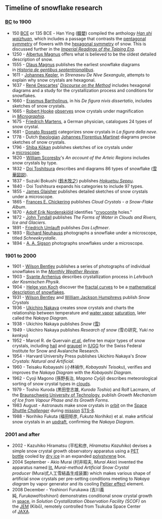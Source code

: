 <h2>Timeline of snowflake research </h2>

<h3><span id="BC_to_1900" class="mw-headline"><a class="mw-redirect" title="Before Christ" href="https://en.wikipedia.org/wiki/Before_Christ">BC</a>&nbsp;to 1900</span></h3>
<ul>
<li>150&nbsp;<a title="Common Era" href="https://en.wikipedia.org/wiki/Common_Era">BCE</a><sup id="cite_ref-yukiken_1-0" class="reference"></sup>&nbsp;or 135&nbsp;BCE<sup id="cite_ref-Darmouth_2-0" class="reference"></sup>&nbsp;- Han Ying (<a class="extiw" title="zh:韓嬰" href="https://zh.wikipedia.org/wiki/%E9%9F%93%E5%AC%B0">韓嬰</a>) compiled the anthology&nbsp;<em><a title="Han shi waizhuan" href="https://en.wikipedia.org/wiki/Han_shi_waizhuan">Han shi waizhuan</a></em>, which includes a passage that contrasts the&nbsp;<a class="mw-redirect" title="Pentagonal symmetry" href="https://en.wikipedia.org/wiki/Pentagonal_symmetry">pentagonal symmetry</a>&nbsp;of flowers with the&nbsp;<a class="mw-redirect" title="Hexagonal symmetry" href="https://en.wikipedia.org/wiki/Hexagonal_symmetry">hexagonal symmetry</a>&nbsp;of snow.<sup id="cite_ref-3" class="reference"></sup>&nbsp;This is discussed further in the&nbsp;<em><a class="mw-redirect" title="Imperial Readings of the Taiping Era" href="https://en.wikipedia.org/wiki/Imperial_Readings_of_the_Taiping_Era">Imperial Readings of the Taiping Era</a></em>.</li>
<li>1250 -&nbsp;<a title="Albertus Magnus" href="https://en.wikipedia.org/wiki/Albertus_Magnus">Albertus Magnus</a>&nbsp;offers what is believed to be the oldest detailed description of snow.</li>
<li>1555 -&nbsp;<a title="Olaus Magnus" href="https://en.wikipedia.org/wiki/Olaus_Magnus">Olaus Magnus</a>&nbsp;publishes the earliest snowflake diagrams in&nbsp;<em><a class="mw-redirect" title="Historia de gentibus septentrionalibus" href="https://en.wikipedia.org/wiki/Historia_de_gentibus_septentrionalibus">Historia de gentibus septentrionalibus</a></em>.</li>
<li>1611 -&nbsp;<a title="Johannes Kepler" href="https://en.wikipedia.org/wiki/Johannes_Kepler">Johannes Kepler</a>, in&nbsp;<em>Strenaseu De Nive Sexangula</em>, attempts to explain why snow crystals are hexagonal.<sup id="cite_ref-4" class="reference"></sup></li>
<li>1637 -&nbsp;<a title="Ren&eacute; Descartes" href="https://en.wikipedia.org/wiki/Ren%C3%A9_Descartes">Ren&eacute; Descartes</a>'&nbsp;<em><a title="Discourse on the Method" href="https://en.wikipedia.org/wiki/Discourse_on_the_Method">Discourse on the Method</a></em>&nbsp;includes hexagonal diagrams and a study for the crystallization process and conditions for snowflakes.</li>
<li>1660 -&nbsp;<a title="Rasmus Bartholin" href="https://en.wikipedia.org/wiki/Rasmus_Bartholin">Erasmus Bartholinus</a>, in his&nbsp;<em>De figura nivis dissertatio</em>, includes sketches of snow crystals.<sup id="cite_ref-5" class="reference"></sup></li>
<li>1665 -&nbsp;<a title="Robert Hooke" href="https://en.wikipedia.org/wiki/Robert_Hooke">Robert Hooke</a>&nbsp;<a title="Observation" href="https://en.wikipedia.org/wiki/Observation">observes</a>&nbsp;snow crystals under magnification in&nbsp;<em><a title="Micrographia" href="https://en.wikipedia.org/wiki/Micrographia">Micrographia</a></em>.</li>
<li>1675 -&nbsp;<a title="Friedrich Martens" href="https://en.wikipedia.org/wiki/Friedrich_Martens">Friedrich Martens</a>, a German physician, catalogues 24 types of snow crystal.<sup id="cite_ref-6" class="reference"></sup><sup id="cite_ref-7" class="reference"></sup></li>
<li>1681 -&nbsp;<a class="new" title="Donato Rossetti (page does not exist)" href="https://en.wikipedia.org/w/index.php?title=Donato_Rossetti&amp;action=edit&amp;redlink=1">Donato Rossetti</a>&nbsp;categorizes snow crystals in&nbsp;<em>La figura della neve</em>.</li>
<li>1778 - Dutch&nbsp;<a class="mw-redirect" title="Theologian" href="https://en.wikipedia.org/wiki/Theologian">theologian</a>&nbsp;<a class="new" title="Johannes Florentius Martinet (page does not exist)" href="https://en.wikipedia.org/w/index.php?title=Johannes_Florentius_Martinet&amp;action=edit&amp;redlink=1">Johannes Florentius Martinet</a>&nbsp;diagrams precise sketches of snow crystals.<sup id="cite_ref-8" class="reference"></sup><sup id="cite_ref-9" class="reference"></sup><sup id="cite_ref-10" class="reference"></sup></li>
<li>1796 -&nbsp;<a title="Shiba Kōkan" href="https://en.wikipedia.org/wiki/Shiba_K%C5%8Dkan">Shiba Kōkan</a>&nbsp;publishes sketches of ice crystals under a&nbsp;<a title="Microscope" href="https://en.wikipedia.org/wiki/Microscope">microscope</a>.</li>
<li>1820 -&nbsp;<a title="William Scoresby" href="https://en.wikipedia.org/wiki/William_Scoresby">William Scoresby</a>'s&nbsp;<em>An account of the Arteic Regions</em>&nbsp;includes snow crystals by type.</li>
<li>1832 -&nbsp;<a title="Doi Toshitsura" href="https://en.wikipedia.org/wiki/Doi_Toshitsura">Doi Toshitsura</a>&nbsp;describes and diagrams 86 types of snowflake (<a class="extiw" title="ja:雪華図説" href="https://ja.wikipedia.org/wiki/%E9%9B%AA%E8%8F%AF%E5%9B%B3%E8%AA%AC">雪華図説</a>).</li>
<li>1837 - Suzuki Bokushi&nbsp;(<span lang="ja" title="Japanese language text"><a class="extiw" title="ja:鈴木牧之" href="https://ja.wikipedia.org/wiki/%E9%88%B4%E6%9C%A8%E7%89%A7%E4%B9%8B">鈴木牧之</a></span>)&nbsp;publishes&nbsp;<em><a title="Hokuetsu Seppu" href="https://en.wikipedia.org/wiki/Hokuetsu_Seppu">Hokuetsu Seppu</a></em>.</li>
<li>1840 - Doi Toshitsura expands his categories to include 97 types.</li>
<li>1855 -&nbsp;<a title="James Glaisher" href="https://en.wikipedia.org/wiki/James_Glaisher">James Glaisher</a>&nbsp;publishes detailed sketches of snow crystals under a microscope.</li>
<li>1865 -&nbsp;<a class="new" title="Frances E. Chickering (page does not exist)" href="https://en.wikipedia.org/w/index.php?title=Frances_E._Chickering&amp;action=edit&amp;redlink=1">Frances E. Chickering</a>&nbsp;publishes&nbsp;<em>Cloud Crystals - a Snow-Flake Album</em>.<sup id="cite_ref-11" class="reference"></sup><sup id="cite_ref-12" class="reference"></sup></li>
<li>1870 -&nbsp;<a title="Adolf Erik Nordenski&ouml;ld" href="https://en.wikipedia.org/wiki/Adolf_Erik_Nordenski%C3%B6ld">Adolf Erik Nordenski&ouml;ld</a>&nbsp;identifies "<a title="Cryoconite" href="https://en.wikipedia.org/wiki/Cryoconite">cryoconite</a>&nbsp;holes."<sup id="cite_ref-13" class="reference"></sup></li>
<li>1872 -&nbsp;<a title="John Tyndall" href="https://en.wikipedia.org/wiki/John_Tyndall">John Tyndall</a>&nbsp;publishes&nbsp;<em>The Forms of Water in Clouds and Rivers, Ice and Glaciers</em>.</li>
<li>1891 -&nbsp;<a class="new" title="Friedrich Umlauft (page does not exist)" href="https://en.wikipedia.org/w/index.php?title=Friedrich_Umlauft&amp;action=edit&amp;redlink=1">Friedrich Umlauft</a>&nbsp;publishes&nbsp;<em>Das Luftmeer</em>.</li>
<li>1893 -&nbsp;<a class="extiw" title="de:Richard Neuhauss" href="https://de.wikipedia.org/wiki/Richard_Neuhauss">Richard Neuhauss</a>&nbsp;photographs a snowflake under a microscope, titled&nbsp;<em>Schneekrystalle</em>.</li>
<li>1894 -&nbsp;<a class="new" title="A. A. Sigson (page does not exist)" href="https://en.wikipedia.org/w/index.php?title=A._A._Sigson&amp;action=edit&amp;redlink=1">A. A. Sigson</a>&nbsp;photographs snowflakes under a microscope.<sup id="cite_ref-14" class="reference"></sup></li>
</ul>
<h3><span id="1901_to_2000" class="mw-headline">1901 to 2000</span></h3>
<ul>
<li>1901 -&nbsp;<a title="Wilson Bentley" href="https://en.wikipedia.org/wiki/Wilson_Bentley">Wilson Bentley</a>&nbsp;publishes a series of photographs of individual snowflakes in the&nbsp;<em><a title="Monthly Weather Review" href="https://en.wikipedia.org/wiki/Monthly_Weather_Review">Monthly Weather Review</a></em>.</li>
<li>1903 -&nbsp;<a title="Svante Arrhenius" href="https://en.wikipedia.org/wiki/Svante_Arrhenius">Svante Arrhenius</a>&nbsp;describes crystallization process in&nbsp;<em>Lehrbuch der Kosmischen Physik</em>.</li>
<li>1904 -&nbsp;<a title="Helge von Koch" href="https://en.wikipedia.org/wiki/Helge_von_Koch">Helge von Koch</a>&nbsp;discover the&nbsp;<a title="Fractal curve" href="https://en.wikipedia.org/wiki/Fractal_curve">fractal curves</a>&nbsp;to be a&nbsp;<a title="Koch snowflake" href="https://en.wikipedia.org/wiki/Koch_snowflake">mathematical description of snowflakes</a>.</li>
<li>1931 -&nbsp;<a title="Wilson Bentley" href="https://en.wikipedia.org/wiki/Wilson_Bentley">Wilson Bentley</a>&nbsp;and&nbsp;<a title="William Jackson Humphreys" href="https://en.wikipedia.org/wiki/William_Jackson_Humphreys">William Jackson Humphreys</a>&nbsp;publish&nbsp;<em>Snow Crystals</em></li>
<li>1936 -&nbsp;<a title="Ukichiro Nakaya" href="https://en.wikipedia.org/wiki/Ukichiro_Nakaya">Ukichiro Nakaya</a>&nbsp;creates snow crystals and charts the relationship between temperature and&nbsp;<a title="Water vapor" href="https://en.wikipedia.org/wiki/Water_vapor">water vapor</a>&nbsp;<a title="Dew point" href="https://en.wikipedia.org/wiki/Dew_point">saturation</a>, later called the&nbsp;<em>Nakaya Diagram</em>.</li>
<li>1938 - Ukichiro Nakaya publishes&nbsp;<em>Snow</em>&nbsp;(<span lang="ja" title="Japanese language text"><a class="extiw" title="ja:雪" href="https://ja.wikipedia.org/wiki/%E9%9B%AA">雪</a></span>)</li>
<li>1949 - Ukichiro Nakaya publishes&nbsp;<em>Research of snow</em>&nbsp;(<span lang="ja" title="Japanese language text">雪の研究</span>,&nbsp;<em lang="ja-Latn" title="Hepburn transliteration">Yuki no kenkyu</em>)</li>
<li>1952 - Marcel R. de Quervain&nbsp;<em><a class="mw-redirect" title="Et al." href="https://en.wikipedia.org/wiki/Et_al.">et al.</a></em>&nbsp;define ten major types of snow crystals, including&nbsp;<a title="Hail" href="https://en.wikipedia.org/wiki/Hail">hail</a>&nbsp;and&nbsp;<a title="Graupel" href="https://en.wikipedia.org/wiki/Graupel">graupel</a>&nbsp;in&nbsp;<a class="mw-redirect" title="IUGG" href="https://en.wikipedia.org/wiki/IUGG">IUGG</a>&nbsp;for the Swiss Federal Institute for Snow and Avalanche Research.</li>
<li>1954 - Harvard University Press publishes Ukichiro Nakaya's&nbsp;<em>Snow Crystals: Natural and Artificial</em>.</li>
<li>1960 - Teisaku Kobayashi&nbsp;(<span lang="ja" title="Japanese language text">小林禎作</span>,&nbsp;<em lang="ja-Latn" title="Hepburn transliteration">Kobayashi Teisaku</em>), verifies and improves the&nbsp;<em>Nakaya Diagram</em>&nbsp;with the&nbsp;<em>Kobayashi Diagram</em>.<sup id="cite_ref-15" class="reference"></sup></li>
<li>1962 - Cyoji Magono&nbsp;(<span lang="ja" title="Japanese language text">孫野長治</span>,&nbsp;<em lang="ja-Latn" title="Hepburn transliteration">Magono Cyōji</em>)&nbsp;describes meteorological sorting of snow crystal types in&nbsp;<a title="Cloud" href="https://en.wikipedia.org/wiki/Cloud">clouds</a>.<sup id="cite_ref-16" class="reference"></sup></li>
<li>1979 - Toshio Kuroda&nbsp;(<span lang="ja" title="Japanese language text">黒田登志雄</span>,&nbsp;<em lang="ja-Latn" title="Hepburn transliteration">Kuroda Toshio</em>)&nbsp;and Rolf Lacmann, of the&nbsp;<a class="mw-redirect" title="Braunschweig University of Technology" href="https://en.wikipedia.org/wiki/Braunschweig_University_of_Technology">Braunschweig University of Technology</a>, publish&nbsp;<em>Growth Mechanism of Ice from Vapour Phase and its Growth Forms</em>.</li>
<li>1983 August - Astronauts make snow crystals in&nbsp;<a title="Orbital spaceflight" href="https://en.wikipedia.org/wiki/Orbital_spaceflight">orbit</a>&nbsp;on the&nbsp;<a title="Space Shuttle Challenger" href="https://en.wikipedia.org/wiki/Space_Shuttle_Challenger">Space Shuttle&nbsp;<em>Challenger</em></a>&nbsp;during&nbsp;<a class="mw-redirect" title="Space mission" href="https://en.wikipedia.org/wiki/Space_mission">mission</a>&nbsp;<a title="STS-8" href="https://en.wikipedia.org/wiki/STS-8">STS-8</a>.<sup id="cite_ref-17" class="reference"></sup></li>
<li>1988 - Norihiko Fukuta&nbsp;(<span lang="ja" title="Japanese language text">福田矩彦</span>,&nbsp;<em lang="ja-Latn" title="Hepburn transliteration">Fukuta Norihiko</em>)&nbsp;et al. make artificial snow crystals in an&nbsp;<a title="Vertical draft" href="https://en.wikipedia.org/wiki/Vertical_draft">updraft</a>, confirming the&nbsp;<em>Nakaya Diagram</em>.<sup id="cite_ref-18" class="reference"></sup></li>
</ul>
<h3><span id="2001_and_after" class="mw-headline">2001 and after</span></h3>
<ul>
<li>2002 - Kazuhiko Hiramatsu&nbsp;(<span lang="ja" title="Japanese language text">平松和彦</span>,&nbsp;<em lang="ja-Latn" title="Hepburn transliteration">Hiramatsu Kazuhiko</em>)&nbsp;devises a simple snow crystal growth observatory apparatus using a&nbsp;<a title="Plastic bottle" href="https://en.wikipedia.org/wiki/Plastic_bottle">PET bottle</a>&nbsp;cooled by&nbsp;<a title="Dry ice" href="https://en.wikipedia.org/wiki/Dry_ice">dry ice</a>&nbsp;in an expanded&nbsp;<a title="Polystyrene" href="https://en.wikipedia.org/wiki/Polystyrene">polystyrene</a>&nbsp;box.<sup id="cite_ref-19" class="reference"></sup></li>
<li>2004 September - Akio Murai&nbsp;(<span lang="ja" title="Japanese language text">村井昭夫</span>,&nbsp;<em lang="ja-Latn" title="Hepburn transliteration">Murai Akio</em>)&nbsp;invented the apparatus named&nbsp;<a title="Literal translation" href="https://en.wikipedia.org/wiki/Literal_translation">lit.</a>&nbsp;<em>Murai-method Artificial Snow Crystal producer</em>&nbsp;(Murai式人工雪結晶生成装置) which makes various shape of artificial snow crystals per pre-setting conditions meeting to&nbsp;<em>Nakaya diagram</em>&nbsp;by vapor generator and its cooling&nbsp;<a class="mw-redirect" title="Peltier effect" href="https://en.wikipedia.org/wiki/Peltier_effect">Peltier effect</a>&nbsp;element.<sup id="cite_ref-20" class="reference"></sup><sup id="cite_ref-21" class="reference"></sup></li>
<li>2008 December - Yoshinori Furukawa&nbsp;(<span lang="ja" title="Japanese language text">吉川義純</span>,&nbsp;<em lang="ja-Latn" title="Hepburn transliteration">FurukawaYoshinori</em>)&nbsp;demonstrates conditional snow crystal growth in&nbsp;<a title="Outer space" href="https://en.wikipedia.org/wiki/Outer_space">space</a>, in&nbsp;<em>Solution Crystallization Observation Facility (SCOF)</em>&nbsp;on the&nbsp;<a class="mw-redirect" title="Japanese Experiment Module" href="https://en.wikipedia.org/wiki/Japanese_Experiment_Module">JEM</a>&nbsp;(Kibō), remotely controlled from Tsukuba Space Center of&nbsp;<a class="mw-redirect" title="Japan Aerospace Exploration Agency" href="https://en.wikipedia.org/wiki/Japan_Aerospace_Exploration_Agency">JAXA</a>.</li>
</ul>
